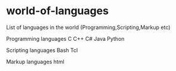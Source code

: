 # world-of-languages
List of languages in the world (Programming,Scripting,Markup etc)


Programming languages
C
C++
C#
Java
Python

Scripting languages
Bash
Tcl

Markup languages
html
